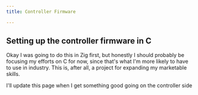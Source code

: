 ```yaml
---
title: Controller Firmware

---
```


## Setting up the controller firmware in C

Okay I was going to do this in Zig first, but honestly I should probably be focusing my efforts on C for now, since that's what I'm more likely to have to use in industry. This is, after all, a project for expanding my marketable skills.

I'll update this page when I get something good going on the controller side
